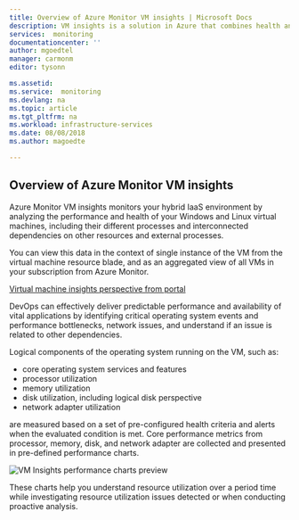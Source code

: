 ```yaml
---
title: Overview of Azure Monitor VM insights | Microsoft Docs
description: VM insights is a solution in Azure that combines health and performance monitoring of the Azure VM operating system, as well as automatically discovering application components and dependencies with other resources and maps the communication between them. This article provides an overview.
services:  monitoring
documentationcenter: ''
author: mgoedtel
manager: carmonm
editor: tysonn

ms.assetid: 
ms.service:  monitoring
ms.devlang: na
ms.topic: article
ms.tgt_pltfrm: na
ms.workload: infrastructure-services
ms.date: 08/08/2018
ms.author: magoedte

---
```


## Overview of Azure Monitor VM insights

Azure Monitor VM insights monitors your hybrid IaaS environment by analyzing the performance and health of your Windows and Linux virtual machines, including their different processes and interconnected dependencies on other resources and external processes. 

You can view this data in the context of single instance of the VM from the virtual machine resource blade, and as an aggregated view of all VMs in your subscription from Azure Monitor. 

[Virtual machine insights perspective from portal](./media/monitoring-vminsights-overview/access-solution-perspective-01.png)

DevOps can effectively deliver predictable performance and availability of vital applications by identifying critical operating system events and performance bottlenecks, network issues, and understand if an issue is related to other dependencies.  

Logical components of the operating system running on the VM, such as:

* core operating system services and features
* processor utilization
* memory utilization
* disk utilization, including logical disk perspective
* network adapter utilization 

are measured based on a set of pre-configured health criteria and alerts when the evaluated condition is met.  Core performance metrics from processor, memory, disk, and network adapter are collected and presented in pre-defined performance charts.  

![VM Insights performance charts preview](./media/monitoring-vminsights-overview/example-performance-charts-01.png)

These charts help you understand resource utilization over a period time while investigating resource utilization issues detected or when conducting proactive analysis.  







